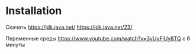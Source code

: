 # Installation
Скачать
https://jdk.java.net/
https://jdk.java.net/23/

Переменные среды
https://www.youtube.com/watch?v=3yUyFjUy8TQ с 6 минуты

